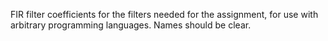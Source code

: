 FIR filter coefficients for the filters needed for the
assignment, for use with arbitrary programming
languages. Names should be clear.
